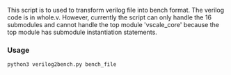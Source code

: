 This script is to used to transform verilog file into bench format. The verilog code is in whole.v. However, currently the script can only handle the 16 submodules and cannot handle the top module 'vscale_core' because the top module has submodule instantiation statements. 

### Usage
`python3 verilog2bench.py bench_file`
